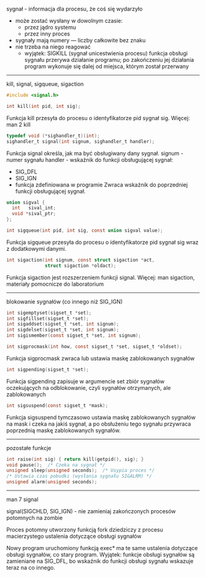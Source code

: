sygnał - informacja dla procesu, że coś się wydarzyło

- może zostać wysłany w dowolnym czasie:
  - przez jądro systemu
  - przez inny proces
- sygnały mają numery — liczby całkowite bez znaku
- nie trzeba na niego reagować
  - wyjątek: SIGKILL (sygnał unicestwienia procesu)
    funkcja obsługi sygnału przerywa działanie programu; po zakończeniu jej
    działania program wykonuje się dalej od miejsca, którym został przerwany

---

kill, signal, sigqueue, sigaction

```c
#include <signal.h>

int kill(int pid, int sig);
```

Funkcja kill przesyła do procesu o identyfikatorze pid sygnał sig.
Więcej: man 2 kill

```c
typedef void (*sighandler_t)(int);
sighandler_t signal(int signum, sighandler_t handler);
```

Funkcja signal określa, jak ma być obsługiwany dany sygnał.
signum - numer sygnału
handler - wskaźnik do funkcji obsługującej sygnał:

- SIG_DFL
- SIG_IGN
- funkcja zdefiniowana w programie
  Zwraca wskaźnik do poprzedniej funkcji obsługującej sygnał.

```c
union sigval {
  int   sival_int;
  void *sival_ptr;
};
```

```c
int sigqueue(int pid, int sig, const union sigval value);
```

Funkcja sigqueue przesyła do procesu o identyfikatorze pid
sygnał sig wraz z dodatkowymi danymi.

```c
int sigaction(int signum, const struct sigaction *act,
              struct sigaction *oldact);
```

Funkcja sigaction jest rozszerzeniem funkcji signal.
Więcej: man sigaction, materiały pomocnicze do laboratorium

---

blokowanie sygnałów (co innego niż SIG_IGN)

```c
int sigemptyset(sigset_t *set);
int sigfillset(sigset_t *set);
int sigaddset(sigset_t *set, int signum);
int sigdelset(sigset_t *set, int signum);
int sigismember(const sigset_t *set, int signum);
```

```c
int sigprocmask(int how, const sigset_t *set, sigset_t *oldset);
```

Funkcja sigprocmask zwraca lub ustawia maskę zablokowanych sygnałów

```c
int sigpending(sigset_t *set);
```

Funkcja sigpending zapisuje w argumencie set zbiór sygnałów
oczekujących na odblokowanie, czyli sygnałów otrzymanych, ale
zablokowanych

```c
int sigsuspend(const sigset_t *mask);
```

Funkcja sigsuspend tymczasowo ustawia maskę zablokowanych sygnałów na
mask i czeka na jakiś sygnał, a po obsłużeniu tego sygnału przywraca
poprzednią maskę zablokowanych sygnałów.

---

pozostałe funkcje

```c
int raise(int sig) { return kill(getpid(), sig); }
void pause();  /* Czeka na sygnał */
unsigned sleep(unsigned seconds);  /* Usypia proces */
/* Ustawia czas pobudki (wysłania sygnału SIGALRM) */
unsigned alarm(unsigned seconds);
```

---

man 7 signal

signal(SIGCHLD, SIG_IGN) - nie zamieniaj zakończonych procesów
potomnych na zombie

Proces potomny utworzony funkcją fork dziedziczy z procesu macierzystego
ustalenia dotyczące obsługi sygnałów

Nowy program uruchomiony funkcją exec\* ma te same ustalenia dotyczące
obsługi sygnałów, co stary program. Wyjątek: funkcje obsługi sygnałów
są zamieniane na SIG_DFL, bo wskaźnik do funkcji obsługi sygnału wskazuje
teraz na co innego.
